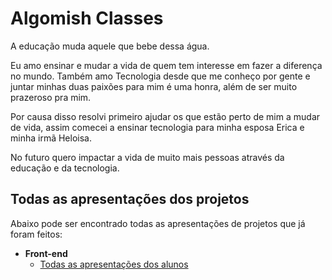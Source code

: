 # Algomish Classes

A educação muda aquele que bebe dessa água.

Eu amo ensinar e mudar a vida de quem tem interesse em fazer a diferença no mundo. Também amo Tecnologia desde que me conheço por gente e juntar minhas duas paixões para mim é uma honra, além de ser muito prazeroso pra mim.

Por causa disso resolvi primeiro ajudar os que estão perto de mim a mudar de vida, assim comecei a ensinar tecnologia para minha esposa Erica e minha irmã Heloisa.

No futuro quero impactar a vida de muito mais pessoas através da educação e da tecnologia.

## Todas as apresentações dos projetos

Abaixo pode ser encontrado todas as apresentações de projetos que já foram feitos:

* **Front-end**
    * [Todas as apresentações dos alunos][front-end-presentations]

[//]: # (These are reference links used in the body of this note and get stripped out when the markdown processor does its job. There is no need to format nicely because it shouldn't be seen.)

[front-end-presentations]: <presentations/front-end/README.md>
